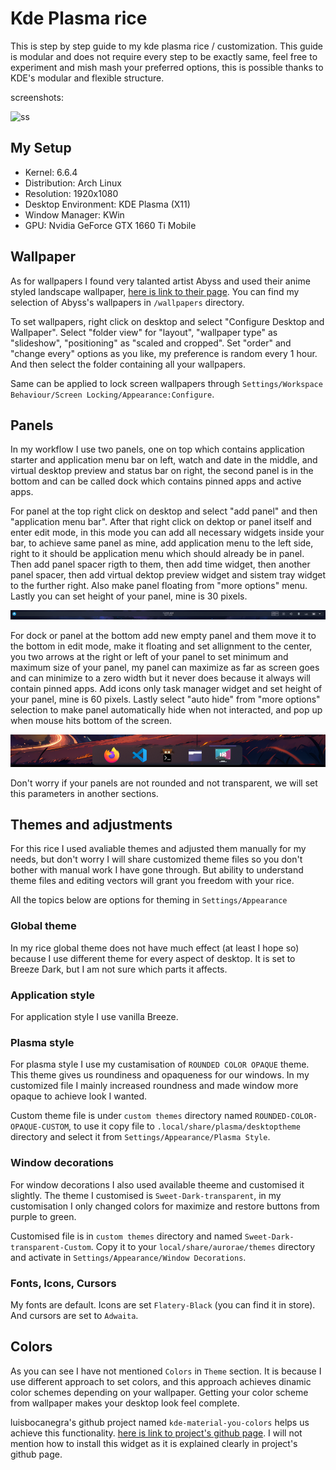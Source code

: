 # Kde Plasma rice

This is step by step guide to my kde plasma rice / customization. This guide is modular and does not require every step to be exactly same, feel free to experiment and mish mash your preferred options, this is possible thanks to KDE's modular and flexible structure.

screenshots:

![](/assets/rice1.png "ss")

## My Setup

- Kernel: 6.6.4
- Distribution: Arch Linux
- Resolution: 1920x1080
- Desktop Environment: KDE Plasma (X11)
- Window Manager: KWin
- GPU: Nvidia GeForce GTX 1660 Ti Mobile

## Wallpaper

As for wallpapers I found very talanted artist Abyss and used their anime styled landscape wallpaper, [here is link to their page](https://alphacoders.com/users/profile/283455/Abyss). You can find my selection of Abyss's wallpapers in `/wallpapers` directory.

To set wallpapers, right click on desktop and select "Configure Desktop and Wallpaper". Select "folder view" for "layout", "wallpaper type" as "slideshow", "positioning" as "scaled and cropped". Set "order" and "change every" options as you like, my preference is random every 1 hour. And then select the folder containing all your wallpapers.

Same can be applied to lock screen wallpapers through `Settings/Workspace Behaviour/Screen Locking/Appearance:Configure`.

## Panels

In my workflow I use two panels, one on top which contains application starter and application menu bar on left, watch and date in the middle, and virtual desktop preview and status bar on right, the second panel is in the bottom and can be called dock which contains pinned apps and active apps.

For panel at the top right click on desktop and select "add panel" and then "application menu bar". After that right click on dektop or panel itself and enter edit mode, in this mode you can add all necessary widgets inside your bar, to achieve same panel as mine, add application menu to the left side, right to it should be application menu which should already be in panel. Then add panel spacer rigth to them, then add time widget, then another panel spacer, then add virtual dektop preview widget and sistem tray widget to the further right. Also make panel floating from "more options" menu. Lastly you can set height of your panel, mine is 30 pixels.

![](/assets/top-panel.png "top panel")

For dock or panel at the bottom add new empty panel and them move it to the bottom in edit mode, make it floating and set allignment to the center, you two arrows at the right or left of your panel to set minimum and maximum size of your panel, my panel can maximize as far as screen goes and can minimize to a zero width but it never does because it always will contain pinned apps. Add icons only task manager widget and set height of your panel, mine is 60 pixels. Lastly select "auto hide" from "more options" selection to make panel automatically hide when not interacted, and pop up when mouse hits bottom of the screen.

![](/assets/dock.png "dock")

Don't worry if your panels are not rounded and not transparent, we will set this parameters in another sections.

## Themes and adjustments

For this rice I used avaliable themes and adjusted them manually for my needs, but don't worry I will share customized theme files so you don't bother with manual work I have gone through. But ability to understand theme files and editing vectors will grant you freedom with your rice.

All the topics below are options for theming in `Settings/Appearance`

### Global theme

In my rice global theme does not have much effect (at least I hope so) because I use different theme for every aspect of desktop. It is set to Breeze Dark, but I am not sure which parts it affects.

### Application style

For application style I use vanilla Breeze.

### Plasma style

For plasma style I use my custamisation of `ROUNDED COLOR OPAQUE` theme. This theme gives us roundiness and opaqueness for our windows. In my customized file I mainly increased roundness and made window more opaque to achieve look I wanted.

Custom theme file is under `custom themes` directory named `ROUNDED-COLOR-OPAQUE-CUSTOM`, to use it copy file to `.local/share/plasma/desktoptheme` directory and select it from `Settings/Appearance/Plasma Style`.

### Window decorations

For window decorations I also used available theeme and customised it slightly. The theme I customised is `Sweet-Dark-transparent`, in my customisation I only changed colors for maximize and restore buttons from purple to green.

Customised file is in `custom themes` directory and named `Sweet-Dark-transparent-Custom`. Copy it to your `local/share/aurorae/themes` directory and activate in `Settings/Appearance/Window Decorations`.

### Fonts, Icons, Cursors

My fonts are default. Icons are set `Flatery-Black` (you can find it in store). And cursors are set to `Adwaita`.

## Colors

As you can see I have not mentioned `Colors` in `Theme` section. It is because I use different approach to set colors, and this approach achieves dinamic color schemes depending on your wallpaper. Getting your color scheme from wallpaper makes your desktop look feel complete.

luisbocanegra's github project named `kde-material-you-colors` helps us achieve this functionality. [here is link to project's github page](https://github.com/luisbocanegra/kde-material-you-colors.git). I will not mention how to install this widget as it is explained clearly in project's github page.





